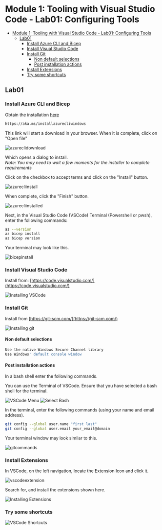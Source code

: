 # Module 1: Tooling with Visual Studio Code - Lab01: Configuring Tools

- [Module 1: Tooling with Visual Studio Code - Lab01: Configuring Tools](#module-1-tooling-with-visual-studio-code---lab01-configuring-tools)
  - [Lab01](#lab01)
    - [Install Azure CLI and Bicep](#install-azure-cli-and-bicep)
    - [Install Visual Studio Code](#install-visual-studio-code)
    - [Install Git](#install-git)
      - [Non default selections](#non-default-selections)
      - [Post installation actions](#post-installation-actions)
    - [Install Extensions](#install-extensions)
    - [Try some shortcuts](#try-some-shortcuts)

## Lab01

### Install Azure CLI and Bicep

Obtain the installation [here](https://aka.ms/installazurecliwindows)

```bash
https://aka.ms/installazurecliwindows
```

This link will start a download in your browser. When it is complete, click on "Open file"

![azureclidownload](../../../../images/azureclidownload.png)

Which opens a dialog to install.  
*Note: You may need to wait a few moments for the installer to complete requirements*

Click on the checkbox to accept terms and click on the "Install" button.

![azurecliinstall](../../../../images/azurecliinstall.png)

When complete, click the "Finish" button.

![azurecliinstalled](../../../../images/azurecliinstalled.png)

Next, in the Visual Studio Code (VSCode) Terminal (Powershell or pwsh), enter the following commands:

```bash
az --version
az bicep install
az bicep version
```

Your terminal may look like this.

![bicepinstall](../../../../images/bicepinstall.png)

### Install Visual Studio Code

Install from:
[https://code.visualstudio.com/](https://code.visualstudio.com/)

![Installing VSCode](../../../../images/VSCode.png)

### Install Git

Install from
[https://git-scm.com/](https://git-scm.com/)

![Installing git](../../../../images/git.png)

#### Non default selections

```bash
Use the native Windows Secure Channel library
Use Windows' default console window
```

#### Post installation actions

In a bash shell enter the following commands.

You can use the Terminal of VSCode.  Ensure that you have selected a bash shell for the terminal.

![VSCode Menu](../../../../images/vscode_menubar.png)
![Select Bash](../../../../images/vscode-bash.png)

In the terminal, enter the following commands (using your name and email address).

```bash
git config --global user.name "first last"
git config --global user.email your_email@domain
```

Your terminal window may look similar to this.

![gitcommands](../../../../images/gitcommands.png)

### Install Extensions

In VSCode, on the left navigation, locate the Extension Icon and click it.

![vscodeextension](../../../../images/vscodeextension.png)

Search for, and install the extensions shown here.

![Installing Extensions](../../../../images/extensions.png)

### Try some shortcuts

![VSCode Shortcuts](../../../../images/shortcuts.png)
